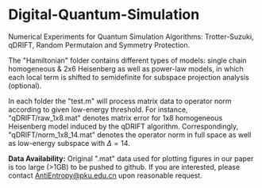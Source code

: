 # Digital-Quantum-Simulation
Numerical Experiments for Quantum Simulation Algorithms: Trotter-Suzuki, qDRIFT, Random Permutaion and Symmetry Protection.

The "Hamiltonian" folder contains different types of models: single chain homogeneous & 2x6 Heisenberg as well as power-law models, in which each local term is shifted to semidefinite for subspace projection analysis (optional). 

In each folder the "test.m" will process matrix data to operator norm according to given low-energy threshold. For instance, "qDRIFT/raw_1x8.mat" denotes matrix error for 1x8 homogeneous Heisenberg model induced by the qDRIFT algorithm. Correspondingly, "qDRIFT/norm_1x8_14.mat" denotes the operator norm in full space as well as low-energy subspace with $\Delta = 14$.

**Data Availability:** Original ".mat" data used for plotting figures in our paper is too large (>1GB) to be pushed to github. If you are interested, please contact AntiEntropy@pku.edu.cn upon reasonable request.

